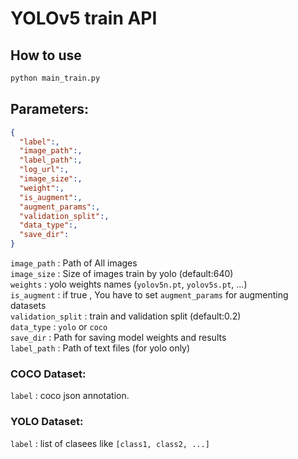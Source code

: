 # YOLOv5 train API

## How to use
```bash
python main_train.py
```
## Parameters:

```json
{
  "label":,
  "image_path":,
  "label_path":,
  "log_url":,
  "image_size":,
  "weight":,
  "is_augment":,
  "augment_params":,
  "validation_split":,
  "data_type":,
  "save_dir":
}
```

`image_path` : Path of All images\
`image_size` : Size of images train by yolo (default:640)\
`weights` : yolo weights names (`yolov5n.pt`, `yolov5s.pt`, ...)\
`is_augment` : if true , You have to set `augment_params` for augmenting datasets\
`validation_split` : train and validation split (default:0.2)\
`data_type` : `yolo` or `coco`\
`save_dir` : Path for saving model weights and results\
`label_path` : Path of text files (for yolo only)

### COCO Dataset:
`label` : coco json annotation.

### YOLO Dataset:
`label` : list of clasees like `[class1, class2, ...]`
